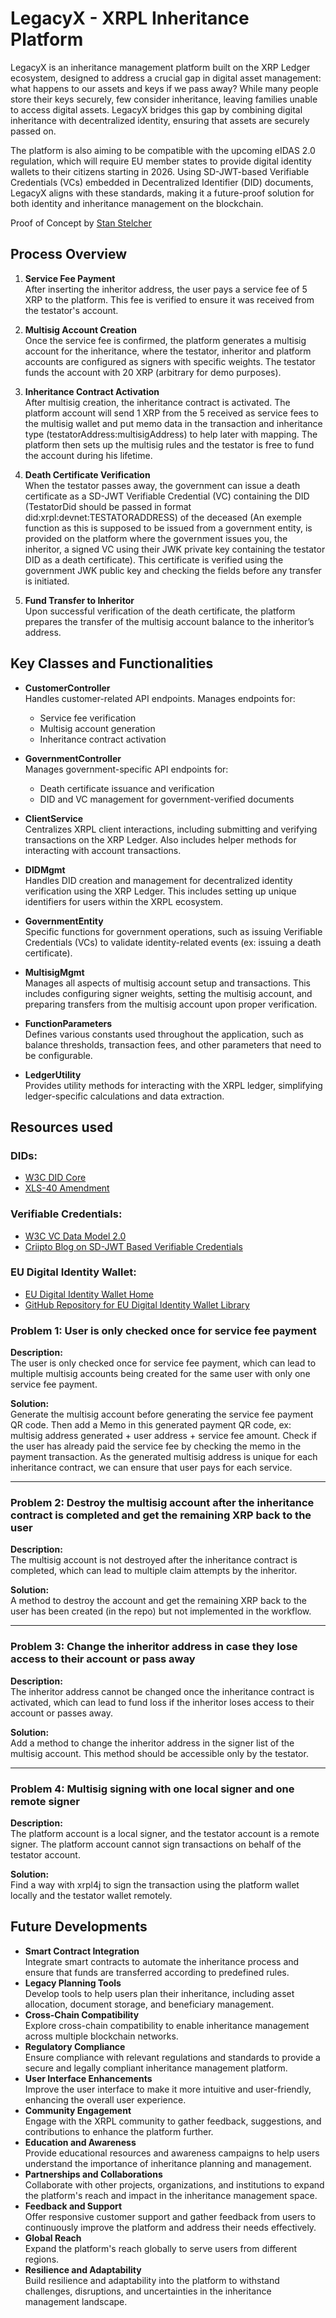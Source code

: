 # LegacyX - XRPL Inheritance Platform

LegacyX is an inheritance management platform built on the XRP Ledger ecosystem, designed to address a crucial gap in digital asset management: what happens to our assets and keys if we pass away? While many people store their keys securely, few consider inheritance, leaving families unable to access digital assets. LegacyX bridges this gap by combining digital inheritance with decentralized identity, ensuring that assets are securely passed on.

The platform is also aiming to be compatible with the upcoming eIDAS 2.0 regulation, which will require EU member states to provide digital identity wallets to their citizens starting in 2026. Using SD-JWT-based Verifiable Credentials (VCs) embedded in Decentralized Identifier (DID) documents, LegacyX aligns with these standards, making it a future-proof solution for both identity and inheritance management on the blockchain.

Proof of Concept by [Stan Stelcher](https://www.linkedin.com/in/stan-stelcher/)

## Process Overview

1. **Service Fee Payment**  
   After inserting the inheritor address, the user pays a service fee of 5 XRP to the platform. This fee is verified to ensure it was received from the testator's account.

2. **Multisig Account Creation**  
   Once the service fee is confirmed, the platform generates a multisig account for the inheritance, where the testator, inheritor and platform accounts are configured as signers with specific weights. The testator funds the account with 20 XRP (arbitrary for demo purposes).

3. **Inheritance Contract Activation**  
   After multisig creation, the inheritance contract is activated. The platform account will send 1 XRP from the 5 received as service fees to the multisig wallet and put memo data in the transaction and inheritance type (testatorAddress:multisigAddress) to help later with mapping. 
The platform then sets up the multisig rules and the testator is free to fund the account during his lifetime.

4. **Death Certificate Verification**  
   When the testator passes away, the government can issue a death certificate as a SD-JWT Verifiable Credential (VC) containing the DID (TestatorDid should be passed in format did:xrpl:devnet:TESTATORADDRESS) of the deceased (An exemple function as this is supposed to be issued from a government entity, is provided on the platform where the government issues you, the inheritor, a signed VC using their JWK private key containing the testator DID as a death certificate). This certificate is verified using the government JWK public key and checking the fields before any transfer is initiated.

5. **Fund Transfer to Inheritor**  
   Upon successful verification of the death certificate, the platform prepares the transfer of the multisig account balance to the inheritor’s address.

## Key Classes and Functionalities

- **CustomerController**  
  Handles customer-related API endpoints. Manages endpoints for:
    - Service fee verification
    - Multisig account generation
    - Inheritance contract activation

- **GovernmentController**  
  Manages government-specific API endpoints for:
    - Death certificate issuance and verification
    - DID and VC management for government-verified documents

- **ClientService**  
  Centralizes XRPL client interactions, including submitting and verifying transactions on the XRP Ledger. Also includes helper methods for interacting with account transactions.

- **DIDMgmt**  
  Handles DID creation and management for decentralized identity verification using the XRP Ledger. This includes setting up unique identifiers for users within the XRPL ecosystem.

- **GovernmentEntity**  
  Specific functions for government operations, such as issuing Verifiable Credentials (VCs) to validate identity-related events (ex: issuing a death certificate).

- **MultisigMgmt**  
  Manages all aspects of multisig account setup and transactions. This includes configuring signer weights, setting the multisig account, and preparing transfers from the multisig account upon proper verification.

- **FunctionParameters**  
  Defines various constants used throughout the application, such as balance thresholds, transaction fees, and other parameters that need to be configurable.

- **LedgerUtility**  
  Provides utility methods for interacting with the XRPL ledger, simplifying ledger-specific calculations and data extraction.

## Resources used

### DIDs:
- [W3C DID Core](https://www.w3.org/TR/did-core/)
- [XLS-40 Amendment](https://github.com/XRPLF/XRPL-Standards/discussions/100)

### Verifiable Credentials:
- [W3C VC Data Model 2.0](https://www.w3.org/TR/vc-data-model-2.0/)
- [Criipto Blog on SD-JWT Based Verifiable Credentials](https://www.criipto.com/blog/sd-jwt-based-verifiable-credentials)

### EU Digital Identity Wallet:
- [EU Digital Identity Wallet Home](https://ec.europa.eu/digital-building-blocks/sites/display/EUDIGITALIDENTITYWALLET/EU+Digital+Identity+Wallet+Home)
- [GitHub Repository for EU Digital Identity Wallet Library](https://github.com/eu-digital-identity-wallet/eudi-lib-jvm-sdjwt-kt)


### Problem 1: User is only checked once for service fee payment

**Description:**  
The user is only checked once for service fee payment, which can lead to multiple multisig accounts being created for the same user with only one service fee payment.

**Solution:**  
Generate the multisig account before generating the service fee payment QR code. Then add a Memo in this generated payment QR code, ex: multisig address generated + user address + service fee amount. Check if the user has already paid the service fee by checking the memo in the payment transaction. As the generated multisig address is unique for each inheritance contract, we can ensure that user pays for each service.

---

### Problem 2: Destroy the multisig account after the inheritance contract is completed and get the remaining XRP back to the user

**Description:**  
The multisig account is not destroyed after the inheritance contract is completed, which can lead to multiple claim attempts by the inheritor.

**Solution:**  
A method to destroy the account and get the remaining XRP back to the user has been created (in the repo) but not implemented in the workflow.

---

### Problem 3: Change the inheritor address in case they lose access to their account or pass away

**Description:**  
The inheritor address cannot be changed once the inheritance contract is activated, which can lead to fund loss if the inheritor loses access to their account or passes away.

**Solution:**  
Add a method to change the inheritor address in the signer list of the multisig account. This method should be accessible only by the testator.

---

### Problem 4: Multisig signing with one local signer and one remote signer

**Description:**  
The platform account is a local signer, and the testator account is a remote signer. The platform account cannot sign transactions on behalf of the testator account.

**Solution:**  
Find a way with xrpl4j to sign the transaction using the platform wallet locally and the testator wallet remotely.

## Future Developments

- **Smart Contract Integration**  
  Integrate smart contracts to automate the inheritance process and ensure that funds are transferred according to predefined rules.
- **Legacy Planning Tools**  
  Develop tools to help users plan their inheritance, including asset allocation, document storage, and beneficiary management.
- **Cross-Chain Compatibility**  
  Explore cross-chain compatibility to enable inheritance management across multiple blockchain networks.
- **Regulatory Compliance**  
  Ensure compliance with relevant regulations and standards to provide a secure and legally compliant inheritance management platform.
- **User Interface Enhancements**  
  Improve the user interface to make it more intuitive and user-friendly, enhancing the overall user experience.
- **Community Engagement**  
  Engage with the XRPL community to gather feedback, suggestions, and contributions to enhance the platform further.
- **Education and Awareness**  
  Provide educational resources and awareness campaigns to help users understand the importance of inheritance planning and management.
- **Partnerships and Collaborations**  
  Collaborate with other projects, organizations, and institutions to expand the platform's reach and impact in the inheritance management space.
- **Feedback and Support**  
  Offer responsive customer support and gather feedback from users to continuously improve the platform and address their needs effectively.
- **Global Reach**  
  Expand the platform's reach globally to serve users from different regions.
- **Resilience and Adaptability**  
  Build resilience and adaptability into the platform to withstand challenges, disruptions, and uncertainties in the inheritance management landscape.
